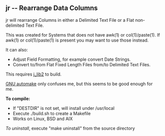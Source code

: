 ## jr -- Rearrange Data Columns

jr will rearrange Columns in either a Delimited Text File
or a Flat non-delimited Text File.

This was created for Systems that does not have awk(1) or col(1)/paste(1).
If awk(1) or col(1)/paste(1) is present you may want to use those instead.

It can also:
* Adjust Field Formatting, for example convert Date Strings.
* Convert to/from Flat Fixed Length Files from/to Delimited Text Files.

This requires [j\_lib2](https://github.com/jmcunx/j_lib2) to build.

[GNU automake](https://en.wikipedia.org/wiki/Automake)
only confuses me, but this seems to be good enough for me.

**To compile:**
* If "DESTDIR" is not set, will install under /usr/local
* Execute ./build.sh to create a Makefile
* Works on Linux, BSD and AIX

_To uninstall_, execute
"make uninstall"
from the source directory
